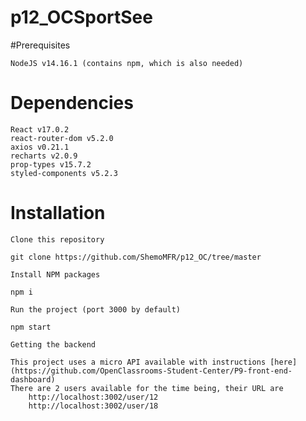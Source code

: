 # p12_OCSportSee
#Prerequisites

    NodeJS v14.16.1 (contains npm, which is also needed)

# Dependencies

    React v17.0.2
    react-router-dom v5.2.0
    axios v0.21.1
    recharts v2.0.9
    prop-types v15.7.2
    styled-components v5.2.3

# Installation

    Clone this repository

    git clone https://github.com/ShemoMFR/p12_OC/tree/master

    Install NPM packages

    npm i

    Run the project (port 3000 by default)

    npm start

    Getting the backend

    This project uses a micro API available with instructions [here](https://github.com/OpenClassrooms-Student-Center/P9-front-end-dashboard)
    There are 2 users available for the time being, their URL are
        http://localhost:3002/user/12
        http://localhost:3002/user/18
